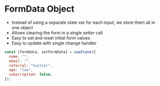 # FormData Object

* Instead of using a separate state var for each input, we store them all in one object
* Allows clearing the form in a single setter call
* Easy to set and reset initial form values
* Easy to update with single change handler

```js
const [formData, setFormData] = useState({ 
  name: "",
  email: "",
  referral: "twitter",
  age: "low",
  subscription: false,
});
```
